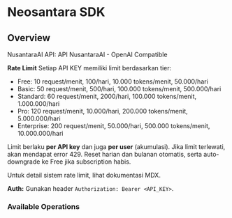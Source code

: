 # Neosantara SDK

## Overview

NusantaraAI API: API NusantaraAI - OpenAI Compatible

**Rate Limit**
Setiap API KEY memiliki limit berdasarkan tier:
- Free: 10 request/menit, 100/hari, 10.000 tokens/menit, 50.000/hari
- Basic: 50 request/menit, 500/hari, 100.000 tokens/menit, 500.000/hari
- Standard: 60 request/menit, 2000/hari, 100.000 tokens/menit, 1.000.000/hari
- Pro: 120 request/menit, 10.000/hari, 200.000 tokens/menit, 5.000.000/hari
- Enterprise: 200 request/menit, 50.000/hari, 500.000 tokens/menit, 10.000.000/hari

Limit berlaku **per API key** dan juga **per user** (akumulasi).
Jika limit terlewati, akan mendapat error 429.
Reset harian dan bulanan otomatis, serta auto-downgrade ke Free jika subscription habis.

Untuk detail sistem rate limit, lihat dokumentasi MDX.

**Auth:** Gunakan header `Authorization: Bearer <API_KEY>`.

### Available Operations

